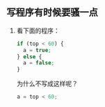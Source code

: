 ## 写程序有时候要骚一点

1. 看下面的程序：

   ```js
   if (top < 60) {
     a = true;
   } else {
     a = false;
   }
   ```

   为什么不写成这样呢？

   ```js
   a = top < 60;
   ```

   